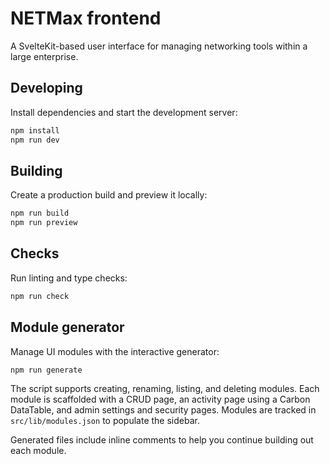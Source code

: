 # NETMax frontend

A SvelteKit-based user interface for managing networking tools within a large enterprise.

## Developing

Install dependencies and start the development server:

```sh
npm install
npm run dev
```

## Building

Create a production build and preview it locally:

```sh
npm run build
npm run preview
```

## Checks

Run linting and type checks:

```sh
npm run check
```

## Module generator

Manage UI modules with the interactive generator:

```sh
npm run generate
```

The script supports creating, renaming, listing, and deleting modules. Each module is scaffolded with a CRUD page, an activity page using a Carbon DataTable, and admin settings and security pages. Modules are tracked in `src/lib/modules.json` to populate the sidebar.

Generated files include inline comments to help you continue building out each module.

